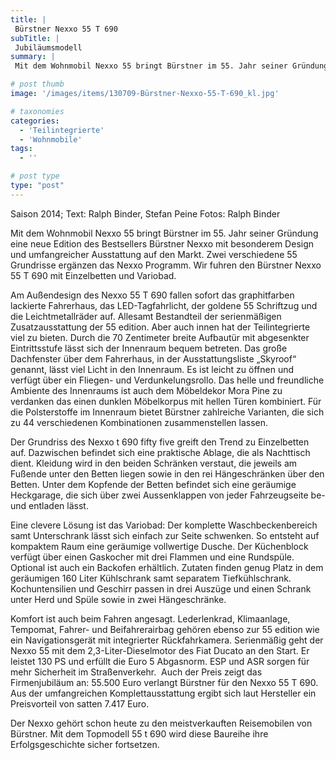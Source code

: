 ```yaml
---
title: |
 Bürstner Nexxo 55 T 690
subTitle: |
 Jubiläumsmodell
summary: |
 Mit dem Wohnmobil Nexxo 55 bringt Bürstner im 55. Jahr seiner Gründung eine neue Edition des Bestsellers Bürstner Nexxo mit besonderem Design und umfangreicher Ausstattung auf den Markt. Zwei verschiedene 55 Grundrisse ergänzen das Nexxo Programm. Wir fuhren den Bürstner Nexxo 55 T 690 mit Einzelbetten und Variobad.

# post thumb
image: '/images/items/130709-Bürstner-Nexxo-55-T-690_kl.jpg'

# taxonomies
categories: 
  - 'Teilintegrierte'
  - 'Wohnmobile'
tags:
  - ''

# post type
type: "post"
---
```


Saison 2014; Text: Ralph Binder, Stefan Peine Fotos: Ralph Binder

Mit dem Wohnmobil Nexxo 55 bringt Bürstner im 55. Jahr seiner Gründung eine neue Edition des Bestsellers Bürstner Nexxo mit besonderem Design und umfangreicher Ausstattung auf den Markt. Zwei verschiedene 55 Grundrisse ergänzen das Nexxo Programm. Wir fuhren den Bürstner Nexxo 55 T 690 mit Einzelbetten und Variobad.   

 Am Außendesign des Nexxo 55 T 690 fallen sofort das graphitfarben lackierte Fahrerhaus, das LED-Tagfahrlicht, der goldene 55 Schriftzug und die Leichtmetallräder auf. Allesamt Bestandteil der serienmäßigen Zusatzausstattung der 55 edition. Aber auch innen hat der Teilintegrierte viel zu bieten. Durch die 70 Zentimeter breite Aufbautür mit abgesenkter Eintrittsstufe lässt sich der Innenraum bequem betreten. Das große Dachfenster über dem Fahrerhaus, in der Ausstattungsliste „Skyroof“ genannt, lässt viel Licht in den Innenraum. Es ist leicht zu öffnen und verfügt über ein Fliegen- und Verdunkelungsrollo. Das helle und freundliche Ambiente des Innenraums ist auch dem Möbeldekor Mora Pine zu verdanken das einen dunklen Möbelkorpus mit hellen Türen kombiniert. Für die Polsterstoffe im Innenraum bietet Bürstner zahlreiche Varianten, die sich zu 44 verschiedenen Kombinationen zusammenstellen lassen.  

 Der Grundriss des Nexxo t 690 fifty five greift den Trend zu Einzelbetten auf. Dazwischen befindet sich eine praktische Ablage, die als Nachttisch dient. Kleidung wird in den beiden Schränken verstaut, die jeweils am Fußende unter den Betten liegen sowie in den rei Hängeschränken über den Betten. Unter dem Kopfende der Betten befindet sich eine geräumige Heckgarage, die sich über zwei Aussenklappen von jeder Fahrzeugseite be- und entladen lässt.   

 Eine clevere Lösung ist das Variobad: Der komplette Waschbeckenbereich samt Unterschrank lässt sich einfach zur Seite schwenken. So entsteht auf kompaktem Raum eine geräumige vollwertige Dusche. Der Küchenblock verfügt über einen Gaskocher mit drei Flammen und eine Rundspüle. Optional ist auch ein Backofen erhältlich. Zutaten finden genug Platz in dem geräumigen 160 Liter Kühlschrank samt separatem Tiefkühlschrank. Kochuntensilien und Geschirr passen in drei Auszüge und einen Schrank unter Herd und Spüle sowie in zwei Hängeschränke.   

 Komfort ist auch beim Fahren angesagt. Lederlenkrad, Klimaanlage, Tempomat, Fahrer- und Beifahrerairbag gehören ebenso zur 55 edition wie ein Navigationsgerät mit integrierter Rückfahrkamera. Serienmäßig geht der Nexxo 55 mit dem 2,3-Liter-Dieselmotor des Fiat Ducato an den Start. Er leistet 130 PS und erfüllt die Euro 5 Abgasnorm. ESP und ASR sorgen für mehr Sicherheit im Straßenverkehr.  Auch der Preis zeigt das Firmenjubiläum an: 55.500 Euro verlangt Bürstner für den Nexxo 55 T 690. Aus der umfangreichen Komplettausstattung ergibt sich laut Hersteller ein Preisvorteil von satten 7.417 Euro.  

 Der Nexxo gehört schon heute zu den meistverkauften Reisemobilen von Bürstner. Mit dem Topmodell 55 t 690 wird diese Baureihe ihre Erfolgsgeschichte sicher fortsetzen.   